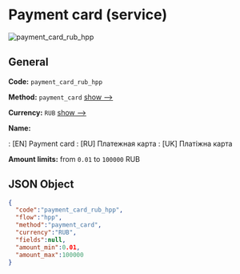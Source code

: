 
# Payment card (service) 
![payment_card_rub_hpp](https://static.openfintech.io/payment_methods/payment_card_rub_hpp/logo.svg?w=400&c=v0.59.26#w200)  

## General 
 
**Code:** `payment_card_rub_hpp` 
 
**Method:** `payment_card` 
 [show -->](/payment-methods/payment_card/) 
 
**Currency:** `RUB` [show -->](/currencies/RUB/) 
 
**Name:** 
 
:	[EN] Payment card 
:	[RU] Платежная карта 
:	[UK] Платіжна карта 
 
**Amount limits:** from `0.01` to `100000` RUB 

## JSON Object 

```json
{
  "code":"payment_card_rub_hpp",
  "flow":"hpp",
  "method":"payment_card",
  "currency":"RUB",
  "fields":null,
  "amount_min":0.01,
  "amount_max":100000
}
```  
